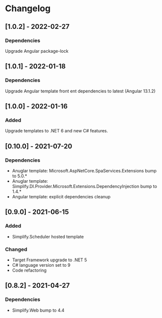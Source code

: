 # Changelog

## [1.0.2] - 2022-02-27

### Dependencies

Upgrade Angular package-lock

## [1.0.1] - 2022-01-18

### Dependencies

Upgrade Angular template front ent dependencies to latest (Angular 13.1.2)

## [1.0.0] - 2022-01-16

### Added

Upgrade templates to .NET 6 and new C# features.

## [0.10.0] - 2021-07-20

### Dependencies

- Anuglar template: Microsoft.AspNetCore.SpaServices.Extensions bump to 5.0.*
- Anuglar template: Simplify.DI.Provider.Microsoft.Extensions.DependencyInjection bump to 1.4.*
- Angular template: explicit dependencies cleanup

## [0.9.0] - 2021-06-15

### Added

- Simplify.Scheduler hosted template

### Changed

- Target Framework upgrade to .NET 5
- C# language version set to 9
- Code refactoring

## [0.8.2] - 2021-04-27

### Dependencies

- Simplify.Web bump to 4.4
